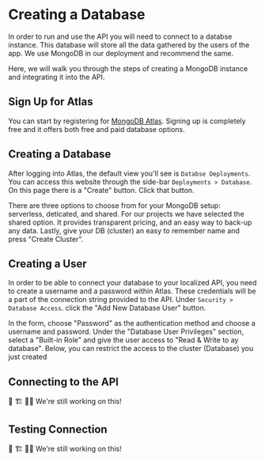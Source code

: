 # Creating a Database

In order to run and use the API you will need to connect to a databse instance. This database will store all the data gathered by the users of the app. We use MongoDB in our deployment and recommend the same.


Here, we will walk you through the steps of creating a MongoDB instance and integrating it into the API.

## Sign Up for Atlas

You can start by registering for [MongoDB Atlas](https://www.mongodb.com/cloud/atlas/register). Signing up is completely free and it offers both free and paid database options.

## Creating a Database

After logging into Atlas, the default view you'll see is `Databse Deployments`. You can access this website through the side-bar `Deployments > Database`. On this page there is a "Create" button. Click that button.

There are three options to choose from for your MongoDB setup: serverless, deticated, and shared. For our projects we have selected the shared option. It provides transparent pricing, and an easy way to back-up any data. Lastly, give your DB (cluster) an easy to remember name and press "Create Cluster". 

## Creating a User

In order to be able to connect your database to your localized API, you need to create a username and a password within Atlas. These credentials will be a part of the connection string provided to the API. Under `Security > Database Access`. click the "Add New Database User" button. 

In the form, choose "Password" as the authentication method and choose a username and password. Under the "Database User Privileges" section, select a "Built-in Role" and give the user access to "Read & Write to ay database". Below, you can restrict the access to the cluster (Database) you just created

## Connecting to the API
🚧 🏗 🔨👷 We're still working on this!

## Testing Connection
🚧 🏗 🔨👷 We're still working on this!